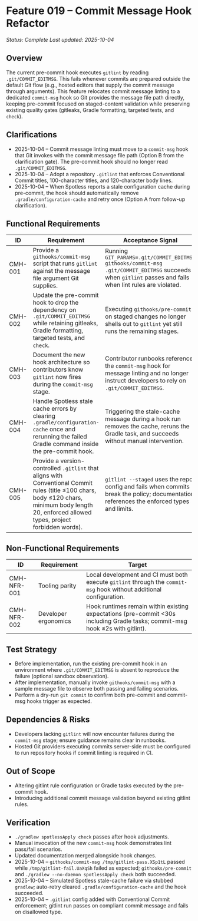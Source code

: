 # Feature 019 – Commit Message Hook Refactor

_Status: Complete_
_Last updated: 2025-10-04_

## Overview
The current pre-commit hook executes `gitlint` by reading `.git/COMMIT_EDITMSG`. This fails whenever commits are prepared outside the default Git flow (e.g., hosted editors that supply the commit message through arguments). This feature relocates commit message linting to a dedicated `commit-msg` hook so Git provides the message file path directly, keeping pre-commit focused on staged-content validation while preserving existing quality gates (gitleaks, Gradle formatting, targeted tests, and `check`).

## Clarifications
- 2025-10-04 – Commit message linting must move to a `commit-msg` hook that Git invokes with the commit message file path (Option B from the clarification gate). The pre-commit hook should no longer read `.git/COMMIT_EDITMSG`.
- 2025-10-04 – Adopt a repository `.gitlint` that enforces Conventional Commit titles, 100-character titles, and 120-character body lines.
- 2025-10-04 – When Spotless reports a stale configuration cache during pre-commit, the hook should automatically remove `.gradle/configuration-cache` and retry once (Option A from follow-up clarification).

## Functional Requirements
| ID | Requirement | Acceptance Signal |
|----|-------------|-------------------|
| CMH-001 | Provide a `githooks/commit-msg` script that runs `gitlint` against the message file argument Git supplies. | Running `GIT_PARAMS=.git/COMMIT_EDITMSG githooks/commit-msg .git/COMMIT_EDITMSG` succeeds when `gitlint` passes and fails when lint rules are violated. |
| CMH-002 | Update the pre-commit hook to drop the dependency on `.git/COMMIT_EDITMSG` while retaining gitleaks, Gradle formatting, targeted tests, and `check`. | Executing `githooks/pre-commit` on staged changes no longer shells out to `gitlint` yet still runs the remaining stages. |
| CMH-003 | Document the new hook architecture so contributors know `gitlint` now fires during the `commit-msg` stage. | Contributor runbooks reference the `commit-msg` hook for message linting and no longer instruct developers to rely on `.git/COMMIT_EDITMSG`. |
| CMH-004 | Handle Spotless stale cache errors by clearing `.gradle/configuration-cache` once and rerunning the failed Gradle command inside the pre-commit hook. | Triggering the stale-cache message during a hook run removes the cache, reruns the Gradle task, and succeeds without manual intervention. |
| CMH-005 | Provide a version-controlled `.gitlint` that aligns with Conventional Commit rules (title ≤100 chars, body ≤120 chars, minimum body length 20, enforced allowed types, project forbidden words). | `gitlint --staged` uses the repo config and fails when commits break the policy; documentation references the enforced types and limits. |

## Non-Functional Requirements
| ID | Requirement | Target |
|----|-------------|--------|
| CMH-NFR-001 | Tooling parity | Local development and CI must both execute `gitlint` through the `commit-msg` hook without additional configuration. |
| CMH-NFR-002 | Developer ergonomics | Hook runtimes remain within existing expectations (pre-commit <30s including Gradle tasks; commit-msg hook ≤2s with gitlint). |

## Test Strategy
- Before implementation, run the existing pre-commit hook in an environment where `.git/COMMIT_EDITMSG` is absent to reproduce the failure (optional sandbox observation).
- After implementation, manually invoke `githooks/commit-msg` with a sample message file to observe both passing and failing scenarios.
- Perform a dry-run `git commit` to confirm both pre-commit and commit-msg hooks trigger as expected.

## Dependencies & Risks
- Developers lacking `gitlint` will now encounter failures during the `commit-msg` stage; ensure guidance remains clear in runbooks.
- Hosted Git providers executing commits server-side must be configured to run repository hooks if commit linting is required in CI.

## Out of Scope
- Altering gitlint rule configuration or Gradle tasks executed by the pre-commit hook.
- Introducing additional commit message validation beyond existing gitlint rules.

## Verification
- `./gradlew spotlessApply check` passes after hook adjustments.
- Manual invocation of the new `commit-msg` hook demonstrates lint pass/fail scenarios.
- Updated documentation merged alongside hook changes.
- 2025-10-04 – `githooks/commit-msg /tmp/gitlint-pass.XSp1tL` passed while `/tmp/gitlint-fail.UaXqSh` failed as expected; `githooks/pre-commit` and `./gradlew --no-daemon spotlessApply check` both succeeded.
- 2025-10-04 – Simulated Spotless stale-cache failure via stubbed `gradlew`; auto-retry cleared `.gradle/configuration-cache` and the hook succeeded.
- 2025-10-04 – `.gitlint` config added with Conventional Commit enforcement; gitlint run passes on compliant commit message and fails on disallowed type.
